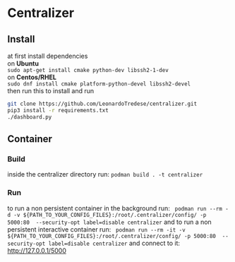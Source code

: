 # Centralizer
## Install 
at first install dependencies \
on **Ubuntu** \
`sudo apt-get install cmake python-dev libssh2-1-dev`\
on **Centos/RHEL** \
`sudo dnf install cmake platform-python-devel libssh2-devel` \
then run this to install and run
``` bash
git clone https://github.com/LeonardoTredese/centralizer.git
pip3 install -r requirements.txt
./dashboard.py
```
## Container
### Build
inside the centralizer directory run:
`podman build . -t centralizer`
### Run
to run a non persistent container in the background run:
``` podman run --rm -d -v ${PATH_TO_YOUR_CONFIG_FILES}:/root/.centralizer/config/ -p 5000:80  --security-opt label=disable centralizer```
and to run a non persistent interactive container run:
``` podman run --rm -it -v ${PATH_TO_YOUR_CONFIG_FILES}:/root/.centralizer/config/ -p 5000:80  --security-opt label=disable centralizer```
and connect to it: http://127.0.0.1/5000

